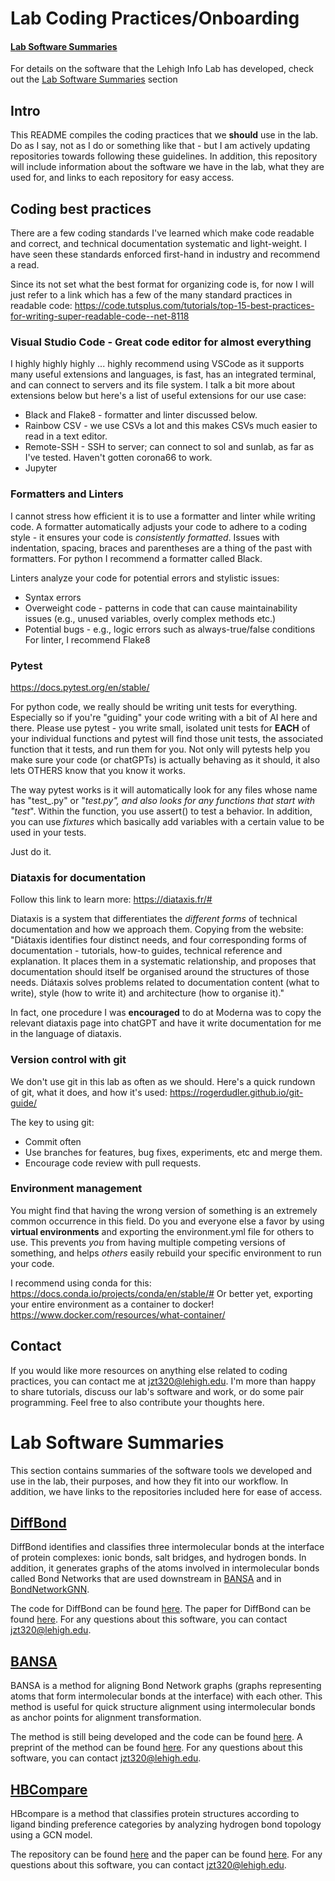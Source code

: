 # Lab Coding Practices/Onboarding

#### [Lab Software Summaries](#lab-software-summaries)
For details on the software that the Lehigh Info Lab has developed, check out the [Lab Software Summaries](#lab-software-summaries) section

## Intro
This README compiles the coding practices that we **should** use in the lab. Do as I say, not as I do or something like that - but I am actively updating repositories towards following these guidelines. In addition, this repository will include information about the software we have in the lab, what they are used for, and links to each repository for easy access.


## Coding best practices
There are a few coding standards I've learned which make code readable and correct, and technical documentation systematic and light-weight. I have seen these standards enforced first-hand in industry and recommend a read.

Since its not set what the best format for organizing code is, for now I will just refer to a link which has a few of the many standard practices in readable code: https://code.tutsplus.com/tutorials/top-15-best-practices-for-writing-super-readable-code--net-8118


### Visual Studio Code - Great code editor for almost everything
I highly highly highly ... highly recommend using VSCode as it supports many useful extensions and languages, is fast, has an integrated terminal, and can connect to servers and its file system. I talk a bit more about extensions below but here's a list of useful extensions for our use case:
- Black and Flake8 - formatter and linter discussed below.
- Rainbow CSV - we use CSVs a lot and this makes CSVs much easier to read in a text editor.
- Remote-SSH - SSH to server; can connect to sol and sunlab, as far as I've tested. Haven't gotten corona66 to work.
- Jupyter


### Formatters and Linters
I cannot stress how efficient it is to use a formatter and linter while writing code. A formatter automatically adjusts your code to adhere to a coding style - it ensures your code is *consistently formatted*. Issues with indentation, spacing, braces and parentheses are a thing of the past with formatters. For python I recommend a formatter called Black.

Linters analyze your code for potential errors and stylistic issues:
- Syntax errors
- Overweight code - patterns in code that can cause maintainability issues (e.g., unused variables, overly complex methods etc.)
- Potential bugs - e.g., logic errors such as always-true/false conditions
For linter, I recommend Flake8


### Pytest
https://docs.pytest.org/en/stable/

For python code, we really should be writing unit tests for everything. Especially so if you're "guiding" your code writing with a bit of AI here and there. Please use pytest - you write small, isolated unit tests for **EACH** of your individual functions and pytest will find those unit tests, the associated function that it tests, and run them for you. Not only will pytests help you make sure your code (or chatGPTs) is actually behaving as it should, it also lets OTHERS know that you know it works.

The way pytest works is it will automatically look for any files whose name has "test_.py" or "_test.py", and also looks for any functions that start with "test_". Within the function, you use assert() to test a behavior. In addition, you can use *fixtures* which basically add variables with a certain value to be used in your tests.

Just do it.


### Diataxis for documentation
Follow this link to learn more: https://diataxis.fr/#

Diataxis is a system that differentiates the *different forms* of technical documentation and how we approach them. Copying from the website:
"Diátaxis identifies four distinct needs, and four corresponding forms of documentation - tutorials, how-to guides, technical reference and explanation. It places them in a systematic relationship, and proposes that documentation should itself be organised around the structures of those needs.
Diátaxis solves problems related to documentation content (what to write), style (how to write it) and architecture (how to organise it)."

In fact, one procedure I was **encouraged** to do at Moderna was to copy the relevant diataxis page into chatGPT and have it write documentation for me in the language of diataxis.


### Version control with git
We don't use git in this lab as often as we should. Here's a quick rundown of git, what it does, and how it's used: https://rogerdudler.github.io/git-guide/

The key to using git:
- Commit often
- Use branches for features, bug fixes, experiments, etc and merge them.
- Encourage code review with pull requests.

### Environment management
You might find that having the wrong version of something is an extremely common occurrence in this field. Do you and everyone else a favor by using **virtual environments** and exporting the environment.yml file for others to use. This prevents *you* from having multiple competing versions of something, and helps *others* easily rebuild your specific environment to run your code.

I recommend using conda for this: https://docs.conda.io/projects/conda/en/stable/#
Or better yet, exporting your entire environment as a container to docker! https://www.docker.com/resources/what-container/


## Contact
If you would like more resources on anything else related to coding practices, you can contact me at jzt320@lehigh.edu. I'm more than happy to share tutorials, discuss our lab's software and work, or do some pair programming. Feel free to also contribute your thoughts here.




# Lab Software Summaries
This section contains summaries of the software tools we developed and use in the lab, their purposes, and how they fit into our workflow. In addition, we have links to the repositories included here for ease of access.

## [DiffBond](https://github.com/LehighInfolab/DiffBond-V2)
DiffBond identifies and classifies three intermolecular bonds at the interface of protein complexes: ionic bonds, salt bridges, and hydrogen bonds. In addition, it generates graphs of the atoms involved in intermolecular bonds called Bond Networks that are used downstream in [BANSA](https://github.com/LehighInfolab/BondNetworkAnalysis) and in [BondNetworkGNN](https://github.com/LehighInfolab/BondNetworkGNN).


The code for DiffBond can be found [here](https://github.com/LehighInfolab/DiffBond-V2). The paper for DiffBond can be found [here](https://www.mdpi.com/1420-3049/27/19/6178). For any questions about this software, you can contact jzt320@lehigh.edu.


## [BANSA](https://github.com/LehighInfolab/BondNetworkAnalysis)
BANSA is a method for aligning Bond Network graphs (graphs representing atoms that form intermolecular bonds at the interface) with each other. This method is useful for quick structure alignment using intermolecular bonds as anchor points for alignment transformation.

The method is still being developed and the code can be found [here](https://github.com/LehighInfolab/BondNetworkAnalysis). A preprint of the method can be found [here](https://www.biorxiv.org/content/10.1101/2023.10.16.562551v1.abstract). For any questions about this software, you can contact jzt320@lehigh.edu.


## [HBCompare](https://github.com/LehighInfolab/HBcompare)
HBcompare is a method that classifies protein structures according to ligand binding preference categories by analyzing hydrogen bond topology using a GCN model.

The repository can be found [here](https://github.com/LehighInfolab/HBcompare) and the paper can be found [here](https://www.mdpi.com/2218-273X/12/11/1589). For any questions about this software, you can contact jzt320@lehigh.edu.